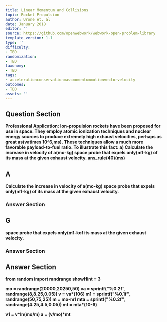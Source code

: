 ```yaml
---
title: Linear Momentum and Collisions
topic: Rocket Propulsion
author: Urone et. al
date: January 2018
editor: ''
source: https://github.com/openwebwork/webwork-open-problem-library
template_version: 1.1
type: ''
difficulty:
- TBD
randomization:
- TBD
taxonomy:
- TBD
tags:
- accelerationconservationmassmomentummotionvectorvelocity
outcomes:
- TBD
assets: ''
---
```


## Question Section 

<b>
<b>Professional Application:<b> Ion-propulsion rockets have been proposed for use in space. They employ atomic ionization techniques and nuclear energy sources to produce extremely high exhaust velocities, perhaps as great as(vatimes 10^6,ms). These techniques allow a much more favorable payload-to-fuel ratio. To illustrate this fact:
a) Calculate the increase in velocity of a(mo-kg) space probe that expels only(m1-kg) of its mass at the given exhaust velocity.
ans_rule(40)(ms)

## A
Calculate the increase in velocity of a(mo-kg) space probe that expels only(m1-kg) of its mass at the given exhaust velocity.
### Answer Section
## G
space probe that expels only(m1-kof its mass at the given exhaust velocity.
### Answer Section


## Answer Section

from random import randrange
showHint = 3

mo = randrange(20000,20250,50)
va = sprintf("%0.2f", randrange(8,8.25,0.05))
v = va*(10**6)
m1 = sprintf("%0.1f", randrange(50,75,25))
m = mo-m1
mta = sprintf("%0.2f", randrange(4.25,4.5,0.05))
mt = mta*(10**-6)

v1 = v*ln(mo/m)
a = (v/mo)*mt